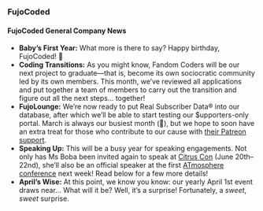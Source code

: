 ### FujoCoded

#### FujoCoded General Company News

- **Baby’s First Year:** What more is there to say? Happy birthday, FujoCoded\!
  🍼
- **Coding Transitions:** As you might know, Fandom Coders will be our next
  project to graduate—that is, become its own sociocratic community led by its
  own members. This month, we’ve reviewed all applications and put together a
  team of members to carry out the transition and figure out all the next steps…
  together\!
- **FujoLounge:** We’re now ready to put Real Subscriber Data® into our
  database, after which we’ll be able to start testing our $upporters-only
  portal. March is always our busiest month (👀), but we hope to soon have an
  extra treat for those who contribute to our cause with [their Patreon
  support](https://www.patreon.com/fujocoded).
- **Speaking Up:** This will be a busy year for speaking engagements. Not only
  has Ms Boba been invited again to speak at [Citrus
  Con](https://www.citruscon.com/) (June 20th–22nd), she’ll also be an official
  speaker at the first [ATmosphere
  conference](https://atprotocol.dev/atmosphereconf/) next week\! Read below for
  a few more details\!
- **April’s Wise:** At this point, we know you know: our yearly April 1st event
  draws near… What will it be? Well, it’s a surprise\! Fortunately, a _sweet_,
  _sweet_ surprise.
